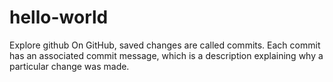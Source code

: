 # hello-world
Explore github
On GitHub, saved changes are called commits. Each commit has an associated commit message, which is a description explaining why a particular change was made. 
